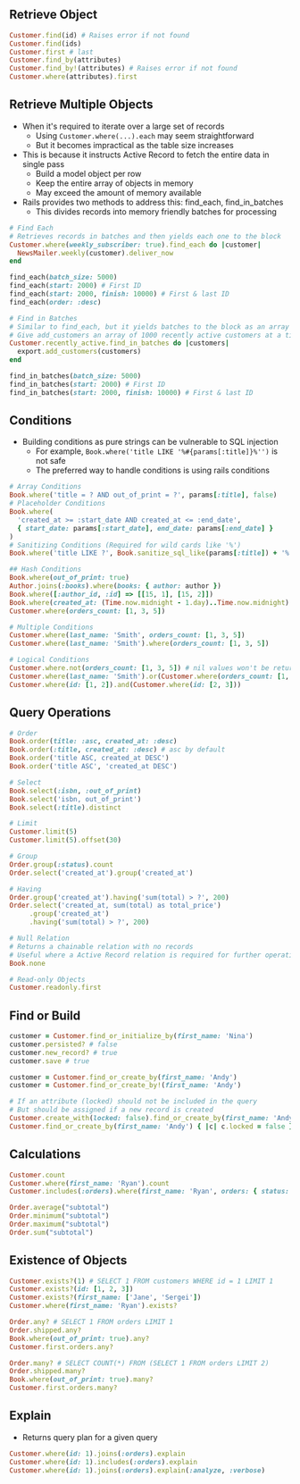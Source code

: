 ## Retrieve Object
```rb
Customer.find(id) # Raises error if not found
Customer.find(ids)
Customer.first # last
Customer.find_by(attributes)
Customer.find_by!(attributes) # Raises error if not found
Customer.where(attributes).first
```

## Retrieve Multiple Objects
- When it's required to iterate over a large set of records
  - Using `Customer.where(...).each` may seem straightforward
  - But it becomes impractical as the table size increases
- This is because it instructs Active Record to fetch the entire data in single pass
  - Build a model object per row
  - Keep the entire array of objects in memory
  - May exceed the amount of memory available
- Rails provides two methods to address this: find_each, find_in_batches
  - This divides records into memory friendly batches for processing

```rb
# Find Each
# Retrieves records in batches and then yields each one to the block
Customer.where(weekly_subscriber: true).find_each do |customer|
  NewsMailer.weekly(customer).deliver_now
end

find_each(batch_size: 5000)
find_each(start: 2000) # First ID
find_each(start: 2000, finish: 10000) # First & last ID
find_each(order: :desc)

# Find in Batches
# Similar to find_each, but it yields batches to the block as an array of model
# Give add_customers an array of 1000 recently active customers at a time
Customer.recently_active.find_in_batches do |customers|
  export.add_customers(customers)
end

find_in_batches(batch_size: 5000)
find_in_batches(start: 2000) # First ID
find_in_batches(start: 2000, finish: 10000) # First & last ID
```

## Conditions
- Building conditions as pure strings can be vulnerable to SQL injection
  - For example, `Book.where('title LIKE '%#{params[:title]}%'')` is not safe
  - The preferred way to handle conditions is using rails conditions

```rb
# Array Conditions
Book.where('title = ? AND out_of_print = ?', params[:title], false)
# Placeholder Conditions
Book.where(
  'created_at >= :start_date AND created_at <= :end_date',
  { start_date: params[:start_date], end_date: params[:end_date] }
)
# Sanitizing Conditions (Required for wild cards like '%')
Book.where('title LIKE ?', Book.sanitize_sql_like(params[:title]) + '%')

## Hash Conditions
Book.where(out_of_print: true)
Author.joins(:books).where(books: { author: author })
Book.where([:author_id, :id] => [[15, 1], [15, 2]])
Book.where(created_at: (Time.now.midnight - 1.day)..Time.now.midnight)
Customer.where(orders_count: [1, 3, 5])

# Multiple Conditions
Customer.where(last_name: 'Smith', orders_count: [1, 3, 5])
Customer.where(last_name: 'Smith').where(orders_count: [1, 3, 5])

# Logical Conditions
Customer.where.not(orders_count: [1, 3, 5]) # nil values won't be returned
Customer.where(last_name: 'Smith').or(Customer.where(orders_count: [1, 3, 5]))
Customer.where(id: [1, 2]).and(Customer.where(id: [2, 3]))
```

## Query Operations
```rb
# Order
Book.order(title: :asc, created_at: :desc)
Book.order(:title, created_at: :desc) # asc by default
Book.order('title ASC, created_at DESC')
Book.order('title ASC', 'created_at DESC')

# Select
Book.select(:isbn, :out_of_print)
Book.select('isbn, out_of_print')
Book.select(:title).distinct

# Limit
Customer.limit(5)
Customer.limit(5).offset(30)

# Group
Order.group(:status).count
Order.select('created_at').group('created_at')

# Having
Order.group('created_at').having('sum(total) > ?', 200)
Order.select('created_at, sum(total) as total_price')
     .group('created_at')
     .having('sum(total) > ?', 200)

# Null Relation
# Returns a chainable relation with no records
# Useful where a Active Record relation is required for further operations
Book.none

# Read-only Objects
Customer.readonly.first
```

## Find or Build
```rb
customer = Customer.find_or_initialize_by(first_name: 'Nina')
customer.persisted? # false
customer.new_record? # true
customer.save # true

customer = Customer.find_or_create_by(first_name: 'Andy')
customer = Customer.find_or_create_by!(first_name: 'Andy')

# If an attribute (locked) should not be included in the query
# But should be assigned if a new record is created
Customer.create_with(locked: false).find_or_create_by(first_name: 'Andy')
Customer.find_or_create_by(first_name: 'Andy') { |c| c.locked = false }
```

## Calculations
```rb
Customer.count
Customer.where(first_name: 'Ryan').count
Customer.includes(:orders).where(first_name: 'Ryan', orders: { status: 'shipped' }).count

Order.average("subtotal")
Order.minimum("subtotal")
Order.maximum("subtotal")
Order.sum("subtotal")
```

## Existence of Objects
```rb
Customer.exists?(1) # SELECT 1 FROM customers WHERE id = 1 LIMIT 1
Customer.exists?(id: [1, 2, 3])
Customer.exists?(first_name: ['Jane', 'Sergei'])
Customer.where(first_name: 'Ryan').exists?

Order.any? # SELECT 1 FROM orders LIMIT 1
Order.shipped.any?
Book.where(out_of_print: true).any?
Customer.first.orders.any?

Order.many? # SELECT COUNT(*) FROM (SELECT 1 FROM orders LIMIT 2)
Order.shipped.many?
Book.where(out_of_print: true).many?
Customer.first.orders.many?
```

## Explain
- Returns query plan for a given query

```rb
Customer.where(id: 1).joins(:orders).explain
Customer.where(id: 1).includes(:orders).explain
Customer.where(id: 1).joins(:orders).explain(:analyze, :verbose)
```

